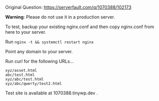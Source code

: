 Original Question: https://serverfault.com/q/1070388/102173

**Warning**: Please do not use it in a production server.

To test, backup your existing nginx.conf and then copy nginx.conf from here to your server.

Run `nginx -t && systemctl restart nginx`

Point any domain to your server.

Run curl for the following URLs...

```
xyz/asset.html
abc/test.html
xyz/abc/test.html
xyz/abc/qwerty/test2.html
```

Test site is available at 1070388.tinywp.dev .
